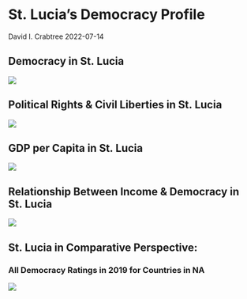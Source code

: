 St. Lucia’s Democracy Profile
================
David I. Crabtree
2022-07-14

## Democracy in St. Lucia

![](C:\Users\David\Desktop\PROGRA~1\FILESA~1\DEMOCR~1\reports\STE193~1.LUC/figure-gfm/Demscore-1.png)<!-- -->

## Political Rights & Civil Liberties in St. Lucia

![](C:\Users\David\Desktop\PROGRA~1\FILESA~1\DEMOCR~1\reports\STE193~1.LUC/figure-gfm/Political%20Rights%20&%20Civil%20Libs-1.png)<!-- -->

## GDP per Capita in St. Lucia

![](C:\Users\David\Desktop\PROGRA~1\FILESA~1\DEMOCR~1\reports\STE193~1.LUC/figure-gfm/GDP%20per%20Capita-1.png)<!-- -->

## Relationship Between Income & Democracy in St. Lucia

![](C:\Users\David\Desktop\PROGRA~1\FILESA~1\DEMOCR~1\reports\STE193~1.LUC/figure-gfm/Income%20&%20Dem-1.png)<!-- -->

## St. Lucia in Comparative Perspective:

### All Democracy Ratings in 2019 for Countries in NA

![](C:\Users\David\Desktop\PROGRA~1\FILESA~1\DEMOCR~1\reports\STE193~1.LUC/figure-gfm/Democracy%20in%20Comparative%20Perspective-1.png)<!-- -->
